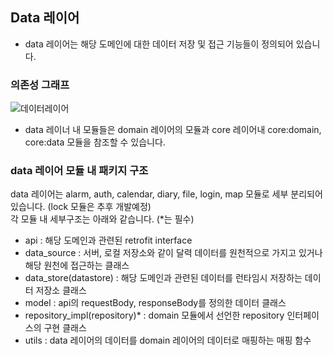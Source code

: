 ## Data 레이어
- data 레이어는 해당 도메인에 대한 데이터 저장 및 접근 기능들이 정의되어 있습니다.

### 의존성 그래프
![데이터레이어](https://github.com/l5x5l/travel_diary/assets/39579912/53f8a621-40ba-4068-8b3c-d6bf657cb476)
- data 레이너 내 모듈들은 domain 레이어의 모듈과 core 레이어내 core:domain, core:data 모듈을 참조할 수 있습니다.

### data 레이어 모듈 내 패키지 구조
data 레이어는 alarm, auth, calendar, diary, file, login, map 모듈로 세부 분리되어 있습니다. (lock 모듈은 추후 개발예정)  
각 모듈 내 세부구조는 아래와 같습니다. (*는 필수)
- api : 해당 도메인과 관련된 retrofit interface
- data_source : 서버, 로컬 저장소와 같이 달력 데이터를 원천적으로 가지고 있거나 해당 원천에 접근하는 클래스
- data_store(datastore) : 해당 도메인과 관련된 데이터를 런타임시 저장하는 데이터 저장소 클래스
- model : api의 requestBody, responseBody를 정의한 데이터 클래스
- repository_impl(repository)* : domain 모듈에서 선언한 repository 인터페이스의 구현 클래스
- utils : data 레이어의 데이터를 domain 레이어의 데이터로 매핑하는 매핑 함수
